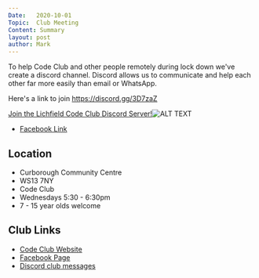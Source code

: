 ```yaml
---
Date:   2020-10-01
Topic:  Club Meeting
Content: Summary
layout: post
author: Mark
---
```

To help Code Club and other people remotely during lock down we've create a discord channel. Discord allows us to communicate and help each other far more easily than email or WhatsApp.

Here's a link to join
https://discord.gg/3D7zaZ

[Join the Lichfield Code Club Discord Server!](https://l.facebook.com/l.php?u=https%3A%2F%2Fdiscord.gg%2F3D7zaZ&h=AT1jC1a0SXu8DmcJMj2DFf1D3DFNvUv7Y6-BoipXlFCh2_V5JXPpWyScQk-StFfVWv-lxg_2kCPLv-SqTXbCZXFjoY5PAoIGh0MMTh1xw_on3JmF7fv9DF4_MKRDzka1&s=1)![ALT TEXT](https://external.fbhx6-1.fna.fbcdn.net/emg1/v/t13/13957814808962068580?url=https%3A%2F%2Fcdn.discordapp.com%2Ficons%2F752788181954461750%2Fffc72da0d75123f00019873ad95b9e43.jpg%3Fsize%3D256&fb_obo=1&utld=discordapp.com&stp=c0.5000x0.5000f_dst-emg0_p512x512_q75&ccb=13-1&oh=06_AbGAAYk03yE7sXuMo17Xw6zHO73cirCuwD62lrSgi0YGGw&oe=65289D0C&_nc_sid=e609ca)

* [Facebook Link](https://www.facebook.com/1481985248595237/posts/3142728399187572/)

## Location

* Curborough Community Centre
* WS13 7NY
* Code Club
* Wednesdays 5:30 - 6:30pm
* 7 - 15 year olds welcome

## Club Links

* [Code Club Website](https://lichfield-code-club.github.io/)
* [Facebook Page](https://www.facebook.com/LichfieldCoders)
* [Discord club messages](https://discord.gg/szz6xGK)
